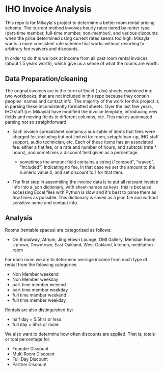 # IHO Invoice Analysis
This repo is for Mikayla's project to determine a better room rental pricing scheme.  The current method involves hourly rates tiered by renter type (part-time member,  full-time member, non-member), and various discounts when the price determined using current rates seems too high.  Mikayla wants a more consistent rate scheme that works without resorting to arbitrary fee-waivers and discounts.

In order to do this we look at income from all past room rental invoices (about 1.5 years worth), which give us a sense of what the rooms are worth.

## Data Preparation/cleaning
The orignal invoices are in the form of Excel (.xlsx) sheets combined into two workbooks, that are not included in this repo because they contain peoples' names and contact info.
The majority of the work for this project is in parsing these inconsistently formatted sheets.  Over the last few years, IHO staff (i.e. Mikayla) have modified the invoice template, introducing new fields and moving fields to different columns, etc.  This makes automated parsing not so straightforward.

* Each invoice spreadsheet contains a sub-table of items that fees were charged for, including but not limited to: room, setup/clean-up, IHO staff support, audio technician, etc.  Each of these items has an associated fee: either a flat fee, or a rate and number of hours, and subtotal (rate * hours), and sometimes a discount field given as a percentage.
  - sometimes the amount field contains a string ("comped", "waved", "included") indicating no fee.  In that case we set the amount to the numeric value 0, and set discount to 1 for that item.

* The first step in assembling the invoice data is to put all relevant invoice info into a json dictionary, with sheet-names as keys. this is because accessing Excel files with Python is slow and it's best to parse them as few times as possible.  This dictionary is saved as a json file and without sensitive name and contact info.

## Analysis
Rooms (rentable spaces) are categorized as follows:
 - On Broadway, Atrium, Jingletown Lounge, OMI Gallery, Meridian Room, Uptown, Downtown, East Oakland, West Oakland, kitchen, meditation-room

For each room we are to determine average income from each type of rental from the folowing categories:
 - Non Member weekend
 - Non Member weekday
 - part time member weeend
 - part time member weekday
 - full time member weekend
 - full time member weekday

Rentals are also distinguished by:
 - half day = 5.5hrs or less
 - full day = 6hrs or more


We also want to determine how often discounts are applied.  That is, totals or toal percentage for:
 - Founder Discount
 - Multi Room Discount
 - Full Day Discount
 - Partner Discount


